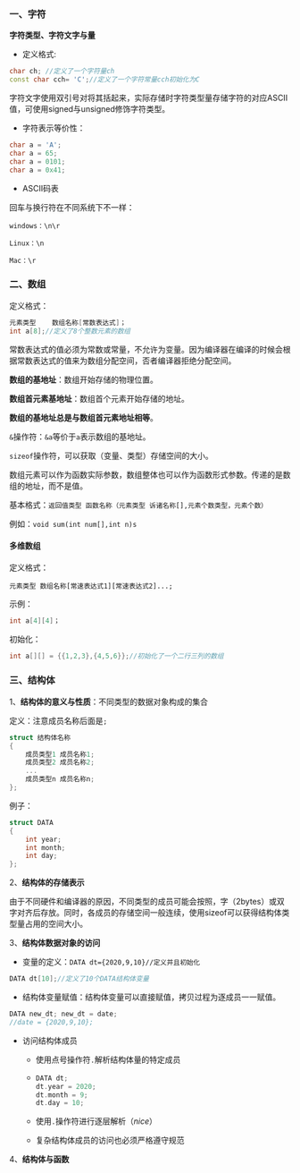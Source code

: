 ### 一、字符

**字符类型、字符文字与量**

- 定义格式:

```c++
char ch; //定义了一个字符量ch
const char cch= 'C';//定义了一个字符常量cch初始化为C
```

字符文字使用双引号对将其括起来，实际存储时字符类型量存储字符的对应ASCII值，可使用signed与unsigned修饰字符类型。

- 字符表示等价性：

```c++
char a = 'A';
char a = 65;
char a = 0101;
char a = 0x41;
```

- ASCII码表



回车与换行符在不同系统下不一样：

```
windows：\n\r

Linux：\n

Mac：\r
```

### 二、数组

定义格式：

```c++
元素类型	数组名称[常数表达式]；
int a[8];//定义了8个整数元素的数组
```

常数表达式的值必须为常数或常量，不允许为变量。因为编译器在编译的时候会根据常数表达式的值来为数组分配空间，否者编译器拒绝分配空间。



**数组的基地址**：数组开始存储的物理位置。

**数组首元素基地址**：数组首个元素开始存储的地址。

**数组的基地址总是与数组首元素地址相等**。



`&`操作符：`&a`等价于`a`表示数组的基地址。

`sizeof`操作符，可以获取（变量、类型）存储空间的大小。



数组元素可以作为函数实际参数，数组整体也可以作为函数形式参数。传递的是数组的地址，而不是值。

基本格式：`返回值类型 函数名称（元素类型 诉诸名称[],元素个数类型，元素个数）`

例如：`void sum(int num[],int n)s`

####  多维数组

定义格式：

```
元素类型 数组名称[常速表达式1][常速表达式2]...;
```

示例：

```c++
int a[4][4]；
```

初始化：

```c++
int a[][] = {{1,2,3},{4,5,6}};//初始化了一个二行三列的数组
```

### 三、结构体

1、**结构体的意义与性质**：不同类型的数据对象构成的集合

定义：注意成员名称后面是`;`

```c++
struct 结构体名称
{
    成员类型1 成员名称1;
    成员类型2 成员名称2;
    ...
    成员类型n 成员名称n;
};
```

例子：

```c++
struct DATA
{
    int year;
    int month;
    int day;
};
```



2、**结构体的存储表示**

由于不同硬件和编译器的原因，不同类型的成员可能会按照，字（2bytes）或双字对齐后存放。同时，各成员的存储空间一般连续，使用sizeof可以获得结构体类型量占用的空间大小。

3、**结构体数据对象的访问**

- 变量的定义：`DATA dt={2020,9,10}//定义并且初始化`

```c++
DATA dt[10];//定义了10个DATA结构体变量
```

- 结构体变量赋值：结构体变量可以直接赋值，拷贝过程为逐成员一一赋值。

```c++
DATA new_dt; new_dt = date;
//date = {2020,9,10};
```

- 访问结构体成员

  - 使用点号操作符`.`解析结构体量的特定成员

  - ```c++
    DATA dt;
    dt.year = 2020;
    dt.month = 9;
    dt.day = 10;
    ```

  - 使用`.`操作符进行逐层解析（*nice*）

  - 复杂结构体成员的访问也必须严格遵守规范

4、**结构体与函数**



